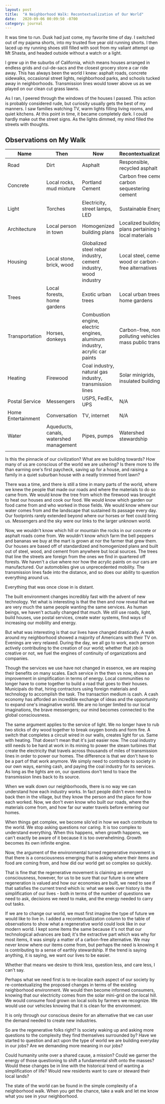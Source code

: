 ```yaml
---
layout: post
title:  "A Neighborhood Walk: Recontextualization of Our World"
date:   2020-09-06 00:09:50 -0700
category: journal
---
```

It was time to run. Dusk had just come, my favorite time of day. I switched out of my pajama shorts, into my trusted five year old running shorts. I then laced up my running shoes still filled with soot from my valiant attempt up Mt Shasta, and headed outside without a watch or a light.

I grew up in the suburbs of California, which means houses arranged in endless grids and cul-de-sacs and the closest grocery store a car ride away. This has always been the world I knew: asphalt roads, concrete sidewalks, occasional street lights, neighborhood parks, and schools tucked away in neighborhoods. Transmission lines would tower above us as we played on our clean cut grass lawns.

As I ran, I peered through the windows of the houses I passed. This action is probably considered rude, but curiosity usually gets the best of my manners. I saw families watching TV, warm lights filling living rooms, and quiet kitchens. At this point in time, it became completely dark. I could hardly make out the street signs. As the lights dimmed, my mind filled the streets with thoughts.

## Observations on My Walk

|Name              |Then                                   |Now                                                                        |Recontextualization                                     |
|------------------|---------------------------------------|---------------------------------------------------------------------------|--------------------------------------------------------|
|Road              |Dirt                                   |Asphalt                                                                    |Responsible, recycled asphalt                           |
|Concrete          |Local rocks, mud mixture               |Portland Cement                                                            |Carbon free cement, carbon sequestering cement          |
|Light             |Torches                                |Electricity, street lamps, LED                                             |Sustainable Energy                                      |
|Architecture      |Local person in town                   |Homogenized building plans                                                 |Localized building plans pertaining to local materials  |
|Housing           |Local stone, brick, wood               |Globalized steel rebar industry, cement industry, wood industry            |Local steel, cement, wood or carbon-free alternatives   |
|Trees             |Local forests, home gardens            |Exotic urban trees                                                         |Local urban trees, home gardens                         |
|Transportation    |Horses, donkeys                        |Combustion engine, electric engines, aluminum industry, acrylic car paints |Carbon-free, non-polluting vehicles, mass public transit|
|Heating           |Firewood                               |Coal industry, natural gas industry, transmission lines                    |Solar minigrids, insulated buildings                    |
|Postal Service    |Messengers                             |USPS, FedEx, UPS                                                           |N/A                                                     |
|Home Entertainment|Conversation                           |TV, internet                                                               |N/A                                                     |
|Water             |Aqueducts, canals, watershed management|Pipes, pumps                                                               |Watershed stewardship                                   |
|                  |                                       |                                                                           |                                                        |

Is this the pinnacle of our civilization? What are we building towards? How many of us are conscious of the world we are ushering? Is there more to life than earning one's first paycheck, saving up for a house, and raising a family in a quiet suburban house with a neatly trimmed front lawn?

There was a time, and there is still a time in many parts of the world, where we knew the people that made our roads and where the materials to do so came from. We would know the tree from which the firewood was brought to heat our houses and cook our food. We would know which garden our food came from and who worked in those fields. We would know where our water comes from and the landscape that sustained its passage every day. Our footprints rarely extended beyond where our horses or feet could bring us. Messengers and the sky were our links to the larger unknown world.

Now, we wouldn't know which hill or mountain the rocks in our concrete or asphalt roads come from. We wouldn't know which farm the bell peppers and bananas we buy at the mart is grown at nor the farmer that grew them. Our houses are based off of standardized and homogenized plans and built out of steel, wood, and cement from anywhere but local sources. The trees that line the streets are foreign from the ones we find in quartered off forests. We haven't a clue where nor how the acrylic paints on our cars are manufactured. Our automobiles give us unprecedented mobility. The transmission lines fade into the distance, and so does our ability to question everything around us.  

Everything that was once close in is distant.

The built environment changes incredibly fast with the advent of new technology. Yet what is interesting is that the then and now reveal that we are very much the same people wanting the same services. As human beings, we haven't actually changed that much. We still use roads, light, build houses, use postal services, create water systems, find ways of increasing our mobility and energy.

But what was interesting is that our lives have changed drastically. A walk around my neighborhood showed a majority of Americans with their TV on. Evenings are very relaxed. During the day, we all go to work, each person actively contributing to the creation of our world; whether that job is creative or not, we fuel the engines of continuity of organizations and companies.

Though the services we use have not changed in essence, we are reaping their benefits on many scales. Each service in the then vs now, shows an improvement in simplification in terms of energy. Local communities no longer have to come together to build a road that goes to their houses. Municipals do that, hiring contractors using foreign materials and technology to accomplish the task. The transaction medium is cash. A cash economy has afforded an incredible exchange of ideas and the opportunity to expand one's imaginative world. We are no longer limited to our local imaginations, the brave messengers; our mind becomes connected to the global consciousness.

The same argument applies to the service of light. We no longer have to rub two sticks of dry wood together to break oxygen bonds and form fire. A switch that completes a circuit wired in our walls, creates light for us. Same with heating. That doesn't mean that it's just easier now. The coal industry still needs to be hard at work in its mining to power the steam turbines that create the electricity that travels across thousands of miles of transmission lines in order to power our homes. The difference is that *we* don't have to be a part of that work anymore. We simply need to contribute to society in our own ways, earning cash, and paying the coal industry for its services. As long as the lights are on, our questions don't tend to trace the transmission lines back to its source.

When we walk down our neighborhoods, there is no way we can understand how each industry works. In fact people didn't even need to back then in the village, but they know the person and the place for how each worked. Now, we don't even know who built our roads, where the materials come from, and how far our water travels before entering our homes.

When things get complex, we become silo'ed in how we each contribute to the world. We stop asking questions nor caring. It is too complex to understand everything. When this happens, when growth happens, we can't exactly be aware of it because it is too overwhelming. Growth becomes its own infinite engine.

Now, the argument of the environmental turned regenerative movement is that there is a consciousness emerging that is asking where their items and food are coming from, and how did our world get so complex so quickly.

That is fine that the regenerative movement is claiming an emergent consciousness, however, for us to be sure that our future is one where regeneration is valued and how our economies are built, we need to see if that satisfies the current trend which is: what we seek over history is the simplification of our lives - both in terms of the number of questions we need to ask, decisions we need to make, and the energy needed to carry out tasks.

If we are to change our world, we must first imagine the type of future we would like to live in. I added a recontextualization column to the table of observations to show what a regenerative world could look like in our modern world. I kept some items the same because it's not that our technological advances are bad; it's the extractive part which was why for most items, it was simply a matter of a carbon-free alternative. We may never know where our items come from, but perhaps the need is knowing it is contributing to a sense of earthly stewardship. If the trend is saying anything, it is saying, we want our lives to be easier.

Whether that means we desire to think less, question less, and care less, I can't say.

Perhaps what we need first is to re-localize each aspect of our society by re-contextualizing the proposed changes in terms of the existing neighborhood environment. We would then become informed consumers, knowing that our electricity comes from the solar mini-grid on the local hill. We would consume food grown on local soils by farmers we recognize. We would use our vehicles knowing that it is clean for the environment.

It is only through our conscious desire for an alternative that we can user the demand needed to create new industries.

So are the regenerative folks right? Is society waking up and asking more questions to the complexity they find themselves surrounded by? Have we started to question and act upon the type of world we are building everyday in our jobs? Are we demanding more meaning in our jobs?

Could humanity unite over a shared cause, a mission? Could we garner the energy of those questioning to shift a fundamental shift onto the masses? Would these changes be in line with the historical trend of wanting a simplification of life? Would new residents want to care or steward their local lands?

The state of the world can be found in the simple complexity of a neighborhood walk. When you get the chance, take a walk and let me know what you see in your neighborhood.

